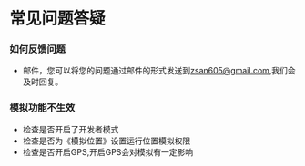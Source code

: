 # 常见问题答疑
### 如何反馈问题
- 邮件，您可以将您的问题通过邮件的形式发送到<zsan605@gmail.com>,我们会及时回复。

### 模拟功能不生效
- 检查是否开启了开发者模式
- 检查是否为《模拟位置》设置运行位置模拟权限
- 检查是否开启GPS,开启GPS会对模拟有一定影响


